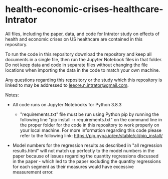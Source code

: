 # health-economic-crises-healthcare-Intrator
All files, including the paper, data, and code for Intrator study on effects of health and economic crises on US healthcare are contained in this repository.

To run the code in this repository download the repository and keep all documents in a single file, then run the Jupyter Notebook files in that folder. Do not keep data and code in separate files without changing the file locations when importing the data in the code to match your own machine.

Any questions regarding this repository or the study which this repository is linked to may be addressed to leeore.n.intrator@gmail.com.

Notes:

* All code runs on Jupyter Notebooks for Python 3.8.3
  * "requirements.txt" file must be run using Python pip by running the following line "pip install -r requirements.txt" on the command line in the proper folder for the code in this repository to work properly on your local machine. For more information regarding this code please refer to the following link: https://pip.pypa.io/en/stable/cli/pip_install/

* Model numbers for the regression results as described in "all regression results.html" will not match up perfectly to the model numbers in the paper because of issues regarding the quantity regressions discussed in the paper - which led to the paper excluding the quantity regressions for each segment as their measures would have excessive measurement error.

